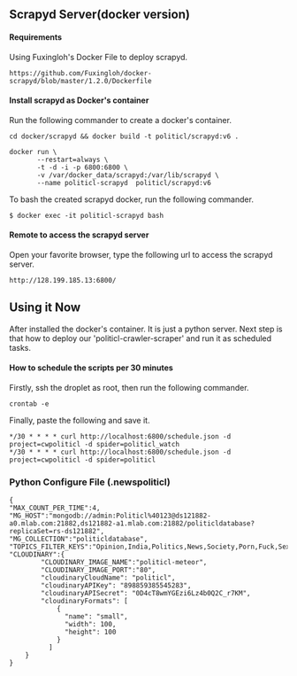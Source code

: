 ## Scrapyd Server(docker version)

#### Requirements

Using Fuxingloh's Docker File to deploy scrapyd.
 
```
https://github.com/Fuxingloh/docker-scrapyd/blob/master/1.2.0/Dockerfile
```

#### Install scrapyd as Docker's container

Run the following commander to create a docker's container.

```
cd docker/scrapyd && docker build -t politicl/scrapyd:v6 .

docker run \
       --restart=always \
       -t -d -i -p 6800:6800 \
       -v /var/docker_data/scrapyd:/var/lib/scrapyd \
       --name politicl-scrapyd  politicl/scrapyd:v6
```

To bash the created scrapyd docker, run the following commander.

```
$ docker exec -it politicl-scrapyd bash
```

#### Remote to access the scrapyd server

Open your favorite browser, type the following url to access the scrapyd server.
```
http://128.199.185.13:6800/
```

## Using it Now
After installed the docker's container. It is just a python server.
Next step is that how to deploy our 'politicl-crawler-scraper' and run it as scheduled tasks.

#### How to schedule the scripts per 30 minutes

Firstly, ssh the droplet as root, then run the following commander.

```
crontab -e
```

Finally, paste the following and save it.

```
*/30 * * * * curl http://localhost:6800/schedule.json -d project=cwpoliticl -d spider=politicl_watch
*/30 * * * * curl http://localhost:6800/schedule.json -d project=cwpoliticl -d spider=politicl
```

### Python Configure File (.newspoliticl)

```
{
"MAX_COUNT_PER_TIME":4,
"MG_HOST":"mongodb://admin:Politicl%40123@ds121882-a0.mlab.com:21882,ds121882-a1.mlab.com:21882/politicldatabase?replicaSet=rs-ds121882",
"MG_COLLECTION":"politicldatabase",
"TOPICS_FILTER_KEYS":"Opinion,India,Politics,News,Society,Porn,Fuck,Sex",
"CLOUDINARY":{
        "CLOUDINARY_IMAGE_NAME":"politicl-meteor",
        "CLOUDINARY_IMAGE_PORT":"80",
        "cloudinaryCloudName": "politicl",
        "cloudinaryAPIKey": "898859385545283",
        "cloudinaryAPISecret": "0D4cT8wmYGEzi6Lz4b0Q2C_r7KM",
        "cloudinaryFormats": [
            {
              "name": "small",
              "width": 100,
              "height": 100
            }
          ]
    }
}

```


